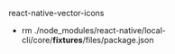 react-native-vector-icons
* rm ./node_modules/react-native/local-cli/core/__fixtures__/files/package.json 

